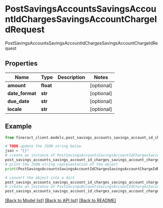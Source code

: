 # PostSavingsAccountsSavingsAccountIdChargesSavingsAccountChargeIdRequest

PostSavingsAccountsSavingsAccountIdChargesSavingsAccountChargeIdRequest

## Properties

Name | Type | Description | Notes
------------ | ------------- | ------------- | -------------
**amount** | **float** |  | [optional] 
**date_format** | **str** |  | [optional] 
**due_date** | **str** |  | [optional] 
**locale** | **str** |  | [optional] 

## Example

```python
from fineract_client.models.post_savings_accounts_savings_account_id_charges_savings_account_charge_id_request import PostSavingsAccountsSavingsAccountIdChargesSavingsAccountChargeIdRequest

# TODO update the JSON string below
json = "{}"
# create an instance of PostSavingsAccountsSavingsAccountIdChargesSavingsAccountChargeIdRequest from a JSON string
post_savings_accounts_savings_account_id_charges_savings_account_charge_id_request_instance = PostSavingsAccountsSavingsAccountIdChargesSavingsAccountChargeIdRequest.from_json(json)
# print the JSON string representation of the object
print(PostSavingsAccountsSavingsAccountIdChargesSavingsAccountChargeIdRequest.to_json())

# convert the object into a dict
post_savings_accounts_savings_account_id_charges_savings_account_charge_id_request_dict = post_savings_accounts_savings_account_id_charges_savings_account_charge_id_request_instance.to_dict()
# create an instance of PostSavingsAccountsSavingsAccountIdChargesSavingsAccountChargeIdRequest from a dict
post_savings_accounts_savings_account_id_charges_savings_account_charge_id_request_from_dict = PostSavingsAccountsSavingsAccountIdChargesSavingsAccountChargeIdRequest.from_dict(post_savings_accounts_savings_account_id_charges_savings_account_charge_id_request_dict)
```
[[Back to Model list]](../README.md#documentation-for-models) [[Back to API list]](../README.md#documentation-for-api-endpoints) [[Back to README]](../README.md)


